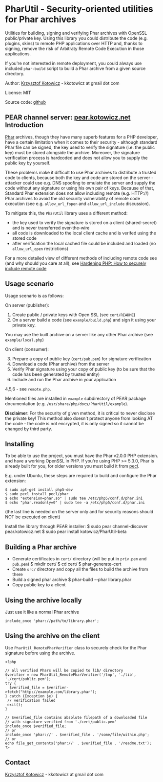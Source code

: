 PharUtil - Security-oriented utilities for Phar archives
========================================================

Utilities for building, signing and verifying Phar archives with OpenSSL public/private key.
Using this library you could distribute the code (e.g. plugins, skins) to remote PHP applications over HTTP
and, thanks to signing, remove the risk of Arbitraty Remote Code Execution in those applications.

If you're not interested in remote deployment, you could always use included `phar-build` script
to build a Phar archive from a given source directory.

Author: [Krzysztof Kotowicz](http://blog.kotowicz.net) - kkotowicz at gmail dot com

License: MIT

Source code: [github](http://github.com/koto/phar-util)

PEAR channel server: [pear.kotowicz.net](http://pear.kotowicz.net)
Introduction
------------
[Phar](http://php.net/manual/en/book.phar.php) archives, though they have many superb features for a PHP
developer, have a certain limitation when it comes to their security - although standard Phar file can
be signed, the key used to verify the signature (i.e. the public key) must be stored alongside the archive.
Moreover, the signature verification process is hardcoded and does not allow you to supply the public key
by yourself.

These problems make it difficult to use Phar archives to distribute a trusted code to
clients, because both the key and code are stored on the server - attacker could use e.g.
DNS spoofing to emulate the server and supply the code without any signature or using his own
pair of keys. Because of that, Standard Phar extension does not allow including remote (e.g. HTTP://) Phar
archives to avoid the old security vulnerability of remote code execution (see e.g. `allow_url_fopen`
and `allow_url_include` discussion).

To mitigate this, the `PharUtil` library uses a different method:

* the key used to verify the signature is stored on a client (shared-secret) and is
  never transferred over-the-wire
* all code is downloaded to the local client cache and is verifed using the stored code
* after verification the local cached file could be included and loaded (no `allow_url_open`
  restrictions)

For a more detailed view of different methods of including remote code see (and why should you care at all),
see [Hardening PHP: How to securely include remote code](http://blog.kotowicz.net/2010/07/hardening-php-how-to-securely-include.html)


Usage scenario
--------------

Usage scenario is as follows:

On server (publisher):

1. Create public / private keys with Open SSL (see `cert/README`)
2. On a server build a code (see `example/build.php`) and sign it using your private key.

You may use the built archive on a server like any other Phar archive (see `example/local.php`)

On client (consumer):

3. Prepare a copy of public key (`cert/pub.pem`) for signature verification
4. Download a code (Phar archive) from the server
5. Verify Phar signature using your copy of public key (to be sure that the code has
   been generated by trusted entity)
6. Include and run the Phar archive in your application

4,5,6 - see `remote.php`.

Mentioned files are installed in `example` subdirectory of PEAR package documentation
(e.g. `/usr/share/php/docs/PharUtil/example`).

**Disclaimer**: For the security of given method, it is critical to never disclose the private key!
This method also doesn't protect anyone from looking AT the code - the code is not encrypted,
it is only signed so it cannot be changed by third party.

Installing
----------

To be able to use the project, you must have the Phar v2.0.0 PHP extension. and have a working
OpenSSL in PHP. If you're using PHP >= 5.3.0, Phar is already built for you, for older versions
you must build it from [pecl](http://pecl.php.net).

E.g. under Ubuntu, these steps are required to build and configure the Phar extension:

    $ sudo apt-get install php5-dev
    $ sudo pecl install pecl/phar
    $ echo "extension=phar.so" | sudo tee /etc/php5/conf.d/phar.ini
    $ echo "phar.readonly=0" | sudo tee -a /etc/php5/conf.d/phar.ini

(the last line is needed on the server only and for security reasons should NOT be executed on client)

Install the library through PEAR installer:
    $ sudo pear channel-discover pear.kotowicz.net
    $ sudo pear install kotowicz/PharUtil-beta

Building a Phar archive
------------------------

* Generate certificates in `cert/` directory (will be put in `priv.pem` and `pub.pem`)
        $ mkdir cert/
        $ cd cert/
        $ phar-generate-cert
* Create `src/` directory and copy all the files to build the archive from there
* Build a signed phar archive
        $ phar-build --phar library.phar
* Copy public key to a client

Using the archive locally
--------------------------
Just use it like a normal Phar archive

    include_once 'phar://path/to/library.phar';

Using the archive on the client
-------------------------------
Use `PharUtil_RemotePharVerifier` class to securely check for the Phar signature
before using the archive.

    <?php

    // all verified Phars will be copied to lib/ directory
    $verifier = new PharUtil_RemotePharVerifier('/tmp', './lib', './cert/public.pem');
    try {
      $verified_file = $verifier->fetch("http://example.com/library.phar");
    } catch (Exception $e) {
     // verification failed
     exit();
    }

    // $verified_file contains absolute filepath of a downloaded file
    // with signature verified from './cert/public.pem'
    include_once $verified_file;
    // or
    include_once 'phar://' . $verified_file . '/some/file/within.php';
    // or
    echo file_get_contents('phar://' . $verified_file . '/readme.txt');
    ?>

Contact
-------
[Krzysztof Kotowicz](http://blog.kotowicz.net) - kkotowicz at gmail dot com

